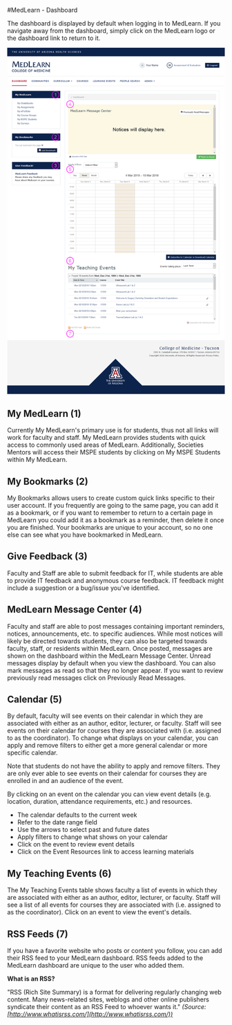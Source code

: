 #MedLearn - Dashboard

The dashboard is displayed by default when logging in to MedLearn. If you navigate away from the dashboard, simply click on the MedLearn logo or the dashboard link to return to it.

![Dashboard](./images/super-dashboard.png)

## My MedLearn (1)

Currently My MedLearn's primary use is for students, thus not all links will work for faculty and staff. My MedLearn provides students with quick access to commonly used areas of MedLearn. Additionally, Societies Mentors will access their MSPE students by clicking on My MSPE Students within My MedLearn.  

## My Bookmarks (2) 

My Bookmarks allows users to create custom quick links specific to their user account. If you frequently are going to the same page, you can add it as a bookmark, or if you want to remember to return to a certain page in MedLearn you could add it as a bookmark as a reminder, then delete it once you are finished. Your bookmarks are unique to your account, so no one else can see what you have bookmarked in MedLearn.

## Give Feedback (3) 

Faculty and Staff are able to submit feedback for IT, while students are able to provide IT feedback and anonymous course feedback. IT feedback might include a suggestion or a bug/issue you've identified.

## MedLearn Message Center (4)

Faculty and staff are able to post messages containing important reminders, notices, announcements, etc. to specific audiences. While most notices will likely be directed towards students, they can also be targeted towards faculty, staff, or residents within MedLearn. Once posted, messages are shown on the dashboard within the MedLearn Message Center. Unread messages display by default when you view the dashboard. You can also mark messages as read so that they no longer appear. If you want to review previously read messages click on Previously Read Messages. 

## Calendar (5)

By default, faculty will see events on their calendar in which they are associated with either as an author, editor, lecturer, or faculty. Staff will see events on their calendar for courses they are associated with (i.e. assigned to as the coordinator). To change what displays on your calendar, you can apply and remove filters to either get a more general calendar or more specific calendar. 

Note that students do not have the ability to apply and remove filters. They are only ever able to see events on their calendar for courses they are enrolled in and an audience of the event. 

By clicking on an event on the calendar you can view event details (e.g. location, duration, attendance requirements, etc.) and resources.

* The calendar defaults to the current week
* Refer to the date range field
* Use the arrows to select past and future dates
* Apply filters to change what shows on your calendar
* Click on the event to review event details
* Click on the Event Resources link to access learning materials

## My Teaching Events (6)

The My Teaching Events table shows faculty a list of events in which they are associated with either as an author, editor, lecturer, or faculty. Staff will see a list of all events for courses they are associated with (i.e. assigned to as the coordinator). Click on an event to view the event's details. 

## RSS Feeds (7)

If you have a favorite website who posts or content you follow, you can add their RSS feed to your MedLearn dashboard. RSS feeds added to the MedLearn dashboard are unique to the user who added them. 

**What is an RSS?**

"RSS (Rich Site Summary) is a format for delivering regularly changing web content. Many news-related sites, weblogs and other online publishers syndicate their content as an RSS Feed to whoever wants it." _(Source: [http://www.whatisrss.com/](http://www.whatisrss.com/))_